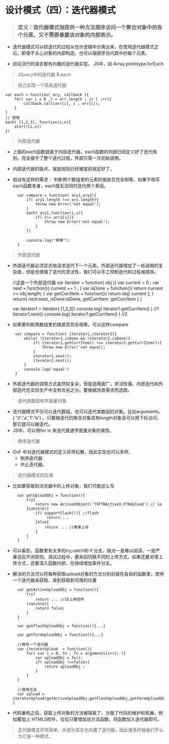 # 设计模式（四）：迭代器模式 

> ### 定义：迭代器模式指提供一种方法顺序访问一个聚合对象中的各个元素，又不需要暴露该对象的内部表示。 
* 迭代器模式可以把迭代的过程从也许逻辑中分离出来，在使用迭代器模式之后，即使不关心对象的内部构造，也可以按顺序访问其中的每个元素。

* 目前流行的语言都有内置的迭代器实现。 JS中，如 Array.prototype.forEach

> JQuery中的迭代器 $.each

> 自己实现一个简易迭代器

    var each = function( ary, callback ){
        for( var i = 0 ,l = arr.length ; i< l ;++){
            callback.call(arr[i], i , arr[i]);
        }
    }
    // 使用
    each( [1,2,3], function(i,n){
        alert([i,n])
    })
   
> 内部迭代器
* 上面的each函数就属于内部迭代器。each函数的内部已经定义好了迭代规则，完全接手了整个迭代过程，外部只需一次初始调用。
* 内部迭代器的缺点，就是规则已经被提前规定好了。
* 假设有这样的需求： 判断两个数组里的元素的值是否完全相等。如果不改写each函数本身，each就无法同时迭代两个素组。

        var compare = function( ary1,ary2){
            if( ary1.length !== ary.length){
                throw new Error('not equal');
            }
            each( ary1,function(i,v){
                if( n!= arr2[i]){
                    throw new Error('not equal');
                }
            })

            console.log("相等");
        }

> 外部迭代器
* 外部迭代器必须显式地请求迭代下一个元素。外部迭代器增加了一些调用的复杂度，但是也增强了迭代的灵活性，我们可以手工控制迭代的过程或顺序。
    
     //这是一个外部迭代器
      var Iterator = function( obj ){
        var current = 0 ;
        var next = function(){
            current += 1 ;
        }
        var isDone = function(){
            return current >= obj.length;
        }
        var getCurrItem = function(){
            return obj[ current ];
        }
        return{
            next:next,
            isDone:isDone,
            getCurrItem: getCurrItem
        }
      }


    var iterator1 = Iterator( [1,2,3])
        console.log( iterator1.getCurrItem() ) //1
        iterator1.next() 
        console.log( iterator1.getCurrItem() ) //2

* 如果要判断两数组里的值是否完全相等，可以这样compare
  
       var compare = function( iterator1,iterator2){
           while( !iterator1.isDone && !iterator2.isDone){
               if( iterator1.getCurrItem() !== iterator2.getCurrItem()){
                   throw new Error('not equal);
               }
               iterator1.next();
               iterator2.next();
           }
           console.log('equal')
       }

* 外部迭代器的调用方式虽然较复杂，但是适用面广，灵活性强。内部迭代和外部迭代在实际生产中没有优劣之分。要根据场景需求而选取。

> 迭代类数组和字面量对象
* 迭代器模式不仅可以迭代数组，也可以迭代类数组的对象。比如arguments、{ '0':'a','1':'b'} 。只要被迭代的聚合对象具有length对象且可以用下标访问，那它就可以被迭代。
* JS中，可以用for in 来迭代普通字面量对象的属性、

> 倒序迭代器
* GoF 中对迭代器模式的定义非常松散，因此实现也可以多样。
  * 倒序迭代器
  * 中止迭代器。

> 迭代器模式的应用

* 比如要获取到浏览器中的上传对象，我们可能这么写
 
        var getUploadObj = function(){
            try{
                return new ActiveXObject('TXFTNActiveX.FTNUpload') // ie
            }catch(e){
                if( supportFlash()){ //flash
                     return ...
                }else{
                    return ... //表单上传
                }
            }
        }

* 可以看到，函数里有太多的try,catch和 if 分支。缺点一是难以阅读，一是严重违反开闭原则。调试过程中，要来回切换不同的上传方式，如果还要另增上传方式，还要深入函数内部，在继续增加条件分支。
* 解决的方法可以将每种获取upload对象的方法分别封装在各自的函数里，使用一个迭代器来获取，直到获取到可用的位置

        var getActiveUploadObj = function(){
            try(
                return ... //IE上传控件
            )catch(e){
                return false;
            }
        }

        var getFlashUploadObj = function(){...}

        var getFormUploadObj = function(){...}

        //再写一个迭代器
        var iteratorUpload  = function(){
            for( var i = 0, fn ; fn = arguments[i++]; ){
                var uploadObj = fn();
                if( uploadObj !==false){
                    return uploadObj ;
                }
            }
        }

        //使用方法
        var upload = iteratorUpload(getActiveUploadObj,getFlashUploadObj,getFormUploadObj )

* 代码重构之后，获取上传对象的方法被隔离了，方面了代码的维护和拓展。例如要加上 HTML5控件，仅仅只要增加该方法函数，将函数加入迭代器即可。

> 迭代器模式非常简单，大部分语言也内置了迭代器，因此很多时候我们不认为它是一种模式。